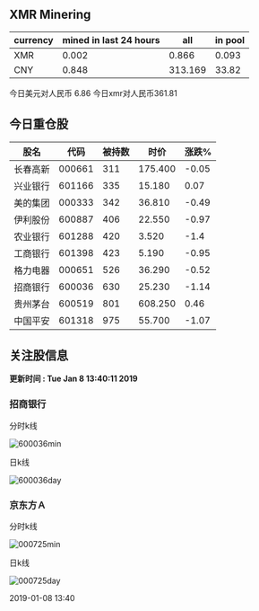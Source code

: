 ## XMR Minering

|currency|mined in last 24 hours|all|in pool|
|---|---|---|---|
|XMR|0.002|0.866|0.093|
|CNY|0.848|313.169|33.82|

今日美元对人民币 6.86	今日xmr对人民币361.81


## 今日重仓股 

|股名|代码|被持数|时价|涨跌%|
|---|---|---|---|---|
|长春高新|000661|311|175.400|-0.05|
|兴业银行|601166|335|15.180|0.07|
|美的集团|000333|342|36.810|-0.49|
|伊利股份|600887|406|22.550|-0.97|
|农业银行|601288|420|3.520|-1.4|
|工商银行|601398|423|5.190|-0.95|
|格力电器|000651|526|36.290|-0.52|
|招商银行|600036|630|25.230|-1.14|
|贵州茅台|600519|801|608.250|0.46|
|中国平安|601318|975|55.700|-1.07|

## 关注股信息
**更新时间 : Tue Jan  8 13:40:11 2019**
### 招商银行 
分时k线

![600036min](http://image.sinajs.cn/newchart/min/n/sh600036.gif)

日k线

![600036day](http://image.sinajs.cn/newchart/daily/n/sh600036.gif)

### 京东方Ａ 
分时k线

![000725min](http://image.sinajs.cn/newchart/min/n/sz000725.gif)

日k线

![000725day](http://image.sinajs.cn/newchart/daily/n/sz000725.gif)

2019-01-08 13:40